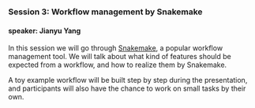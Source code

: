
### Session 3: Workflow management by Snakemake

#### speaker: Jianyu Yang

In this session we will go through [Snakemake](https://snakemake.readthedocs.io/en/stable/), a popular workflow management tool. We will talk about what kind of features should be expected from a workflow, and how to realize them by Snakemake.

A toy example workflow will be built step by step during the presentation, and participants will also have the chance to work on small tasks by their own.